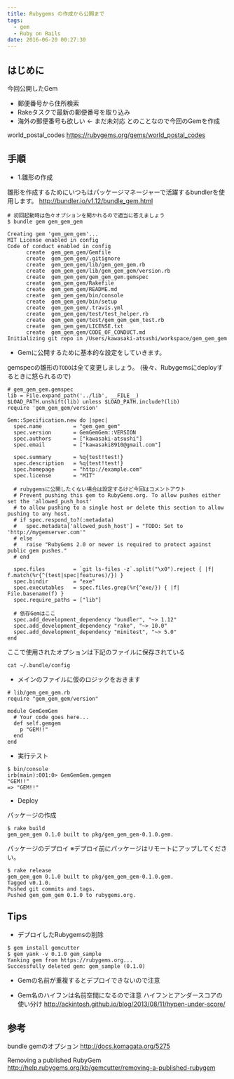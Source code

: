 ```yaml
---
title: Rubygems の作成から公開まで
tags:
  - gem
  - Ruby on Rails
date: 2016-06-20 00:27:30
---
```



## はじめに

今回公開したGem

* 郵便番号から住所検索
* Rakeタスクで最新の郵便番号を取り込み
* 海外の郵便番号も欲しい <- まだ未対応
とのことなので今回のGemを作成

world_postal_codes
https://rubygems.org/gems/world_postal_codes


## 手順
* 1.雛形の作成

雛形を作成するためにいつもはパッケージマネージャーで活躍するbundlerを使用します。
http://bundler.io/v1.12/bundle_gem.html

```
# 初回起動時は色々オプションを聞かれるので適当に答えましょう
$ bundle gem gem_gem_gem

Creating gem 'gem_gem_gem'...
MIT License enabled in config
Code of conduct enabled in config
      create  gem_gem_gem/Gemfile
      create  gem_gem_gem/.gitignore
      create  gem_gem_gem/lib/gem_gem_gem.rb
      create  gem_gem_gem/lib/gem_gem_gem/version.rb
      create  gem_gem_gem/gem_gem_gem.gemspec
      create  gem_gem_gem/Rakefile
      create  gem_gem_gem/README.md
      create  gem_gem_gem/bin/console
      create  gem_gem_gem/bin/setup
      create  gem_gem_gem/.travis.yml
      create  gem_gem_gem/test/test_helper.rb
      create  gem_gem_gem/test/gem_gem_gem_test.rb
      create  gem_gem_gem/LICENSE.txt
      create  gem_gem_gem/CODE_OF_CONDUCT.md
Initializing git repo in /Users/kawasaki-atsushi/workspace/gem_gem_gem
```

* Gemに公開するために基本的な設定をしていきます。

gemspecの雛形の`TODO`は全て変更しましょう。 (後々、Rubygemsにdeployするときに怒られるので)
```
# gem_gem_gem.gemspec
lib = File.expand_path('../lib', __FILE__)
$LOAD_PATH.unshift(lib) unless $LOAD_PATH.include?(lib)
require 'gem_gem_gem/version'

Gem::Specification.new do |spec|
  spec.name          = "gem_gem_gem"
  spec.version       = GemGemGem::VERSION
  spec.authors       = ["kawasaki-atsushi"]
  spec.email         = ["kawasaki8910@gmail.com"]

  spec.summary       = %q{test!test!}
  spec.description   = %q{test!test!}
  spec.homepage      = "http://example.com"
  spec.license       = "MIT"

  # rubygemsに公開したくない場合は設定するけど今回はコメントアウト
  # Prevent pushing this gem to RubyGems.org. To allow pushes either set the 'allowed_push_host'
  # to allow pushing to a single host or delete this section to allow pushing to any host.
  # if spec.respond_to?(:metadata)
  #   spec.metadata['allowed_push_host'] = "TODO: Set to 'http://mygemserver.com'"
  # else
  #   raise "RubyGems 2.0 or newer is required to protect against public gem pushes."
  # end

  spec.files         = `git ls-files -z`.split("\x0").reject { |f| f.match(%r{^(test|spec|features)/}) }
  spec.bindir        = "exe"
  spec.executables   = spec.files.grep(%r{^exe/}) { |f| File.basename(f) }
  spec.require_paths = ["lib"]

  # 依存Gemはここ
  spec.add_development_dependency "bundler", "~> 1.12"
  spec.add_development_dependency "rake", "~> 10.0"
  spec.add_development_dependency "minitest", "~> 5.0"
end

```

ここで使用されたオプションは下記のファイルに保存されている
```
cat ~/.bundle/config

```

* メインのファイルに仮のロジックをおきます
```
# lib/gem_gem_gem.rb
require "gem_gem_gem/version"

module GemGemGem
  # Your code goes here...
  def self.gemgem
    p "GEM!!"
  end
end
```

* 実行テスト
```
$ bin/console
irb(main):001:0> GemGemGem.gemgem
"GEM!!"
=> "GEM!!"
```

* Deploy

パッケージの作成
```
$ rake build
gem_gem_gem 0.1.0 built to pkg/gem_gem_gem-0.1.0.gem.
```

パッケージのデプロイ
※デプロイ前にパッケージはリモートにアップしてください。
```
$ rake release
gem_gem_gem 0.1.0 built to pkg/gem_gem_gem-0.1.0.gem.
Tagged v0.1.0.
Pushed git commits and tags.
Pushed gem_gem_gem 0.1.0 to rubygems.org.
```

## Tips

* デプロイしたRubygemsの削除
```
$ gem install gemcutter
$ gem yank -v 0.1.0 gem_sample
Yanking gem from https://rubygems.org...
Successfully deleted gem: gem_sample (0.1.0)
```

* Gemの名前が重複するとデプロイできないので注意

* Gem名のハイフンは名前空間になるので注意
ハイフンとアンダースコアの使い分け
http://ackintosh.github.io/blog/2013/08/11/hypen-under-score/

## 参考

bundle gemのオプション
http://docs.komagata.org/5275

Removing a published RubyGem
http://help.rubygems.org/kb/gemcutter/removing-a-published-rubygem
